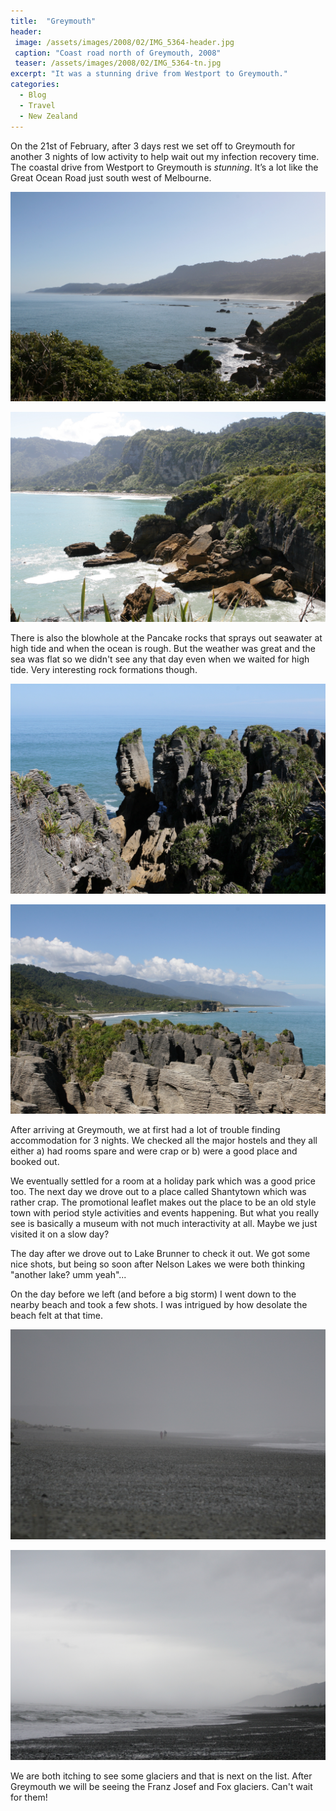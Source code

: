 ```yaml
---
title:  "Greymouth"
header:
 image: /assets/images/2008/02/IMG_5364-header.jpg
 caption: "Coast road north of Greymouth, 2008"
 teaser: /assets/images/2008/02/IMG_5364-tn.jpg
excerpt: "It was a stunning drive from Westport to Greymouth."
categories: 
  - Blog
  - Travel
  - New Zealand
---
```

On the 21st of February, after 3 days rest we set off to Greymouth for another 3 nights of low activity to help wait out my infection recovery time.
The coastal drive from Westport to Greymouth is _stunning_. It’s a lot like the Great Ocean Road just south west of Melbourne.

![Road to Greymouth](/assets/images/smugmug/IMG_5361.jpg)

![Impressive shoreline](/assets/images/smugmug/IMG_5426.jpg)

There is also the blowhole at the Pancake rocks that sprays out seawater at high tide and when the ocean is rough. But the weather was great and the sea was flat so we didn't see any that day even when we waited for high tide. Very interesting rock formations though.

![Unusual rock formations](/assets/images/smugmug/IMG_5387.jpg)

![More weird rocks](/assets/images/smugmug/IMG_5404.jpg)

After arriving at Greymouth, we at first had a lot of trouble finding accommodation for 3 nights. We checked all the major hostels and they all either
a) had rooms spare and were crap or
b) were a good place and booked out.

We eventually settled for a room at a holiday park which was a good price too. The next day we drove out to a place called Shantytown which was rather crap. The promotional leaflet makes out the place to be an old style town with period style activities and events happening. But what you really see is basically a museum with not much interactivity at all. Maybe we just visited it on a slow day?

The day after we drove out to Lake Brunner to check it out. We got some nice shots, but being so soon after Nelson Lakes we were both thinking "another lake? umm yeah"...

On the day before we left (and before a big storm) I went down to the nearby beach and took a few shots. I was intrigued by how desolate the beach felt at that time.

![Greymouth Beach](/assets/images/smugmug/IMG_5607.jpg)

![Greymouth Beach 2](/assets/images/smugmug/IMG_5612.jpg)

We are both itching to see some glaciers and that is next on the list. After Greymouth we will be seeing the Franz Josef and Fox glaciers. Can't wait for them!